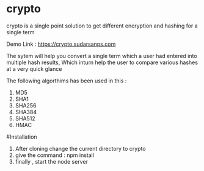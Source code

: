 # crypto
crypto is a single point solution to get different encryption and hashing for a single term

Demo Link : https://crypto.sudarsanps.com

The sytem will help you convert a single term which a user had entered into multiple hash results, Which inturn help the user to compare various hashes at a very quick glance

The following algorthims has been used in this :
1. MD5
2. SHA1
3. SHA256
4. SHA384
5. SHA512
6. HMAC

#Installation
1. After cloning change the current directory to crypto
2. give the command : npm install 
3. finally , start the node server
